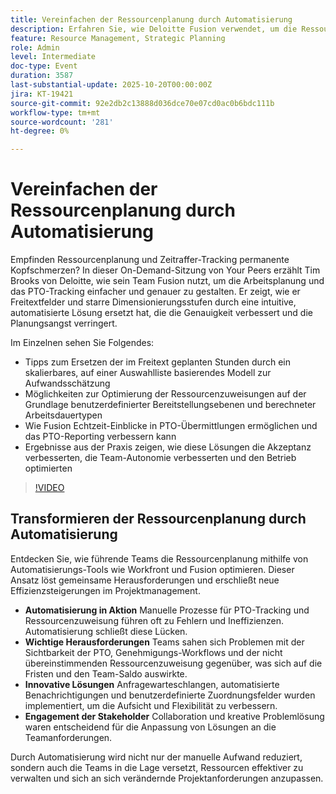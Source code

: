 ```yaml
---
title: Vereinfachen der Ressourcenplanung durch Automatisierung
description: Erfahren Sie, wie Deloitte Fusion verwendet, um die Ressourcenplanung und das PTO-Tracking in Workfront zu automatisieren. Entdecken Sie Tipps aus der Praxis, um Genauigkeit, Sichtbarkeit und Team-Akzeptanz zu steigern.
feature: Resource Management, Strategic Planning
role: Admin
level: Intermediate
doc-type: Event
duration: 3587
last-substantial-update: 2025-10-20T00:00:00Z
jira: KT-19421
source-git-commit: 92e2db2c13888d036dce70e07cd0ac0b6bdc111b
workflow-type: tm+mt
source-wordcount: '281'
ht-degree: 0%

---
```



# Vereinfachen der Ressourcenplanung durch Automatisierung

Empfinden Ressourcenplanung und Zeitraffer-Tracking permanente Kopfschmerzen? In dieser On-Demand-Sitzung von Your Peers erzählt Tim Brooks von Deloitte, wie sein Team Fusion nutzt, um die Arbeitsplanung und das PTO-Tracking einfacher und genauer zu gestalten. Er zeigt, wie er Freitextfelder und starre Dimensionierungsstufen durch eine intuitive, automatisierte Lösung ersetzt hat, die die Genauigkeit verbessert und die Planungsangst verringert.

Im Einzelnen sehen Sie Folgendes:

* Tipps zum Ersetzen der im Freitext geplanten Stunden durch ein skalierbares, auf einer Auswahlliste basierendes Modell zur Aufwandsschätzung
* Möglichkeiten zur Optimierung der Ressourcenzuweisungen auf der Grundlage benutzerdefinierter Bereitstellungsebenen und berechneter Arbeitsdauertypen
* Wie Fusion Echtzeit-Einblicke in PTO-Übermittlungen ermöglichen und das PTO-Reporting verbessern kann
* Ergebnisse aus der Praxis zeigen, wie diese Lösungen die Akzeptanz verbesserten, die Team-Autonomie verbesserten und den Betrieb optimierten

>[!VIDEO](https://video.tv.adobe.com/v/3475907/?learn=on&enablevpops)

## Transformieren der Ressourcenplanung durch Automatisierung

Entdecken Sie, wie führende Teams die Ressourcenplanung mithilfe von Automatisierungs-Tools wie Workfront und Fusion optimieren. Dieser Ansatz löst gemeinsame Herausforderungen und erschließt neue Effizienzsteigerungen im Projektmanagement.

* **Automatisierung in Aktion** Manuelle Prozesse für PTO-Tracking und Ressourcenzuweisung führen oft zu Fehlern und Ineffizienzen. Automatisierung schließt diese Lücken.
* **Wichtige Herausforderungen** Teams sahen sich Problemen mit der Sichtbarkeit der PTO, Genehmigungs-Workflows und der nicht übereinstimmenden Ressourcenzuweisung gegenüber, was sich auf die Fristen und den Team-Saldo auswirkte.
* **Innovative Lösungen** Anfragewarteschlangen, automatisierte Benachrichtigungen und benutzerdefinierte Zuordnungsfelder wurden implementiert, um die Aufsicht und Flexibilität zu verbessern.
* **Engagement der Stakeholder** Collaboration und kreative Problemlösung waren entscheidend für die Anpassung von Lösungen an die Teamanforderungen.

Durch Automatisierung wird nicht nur der manuelle Aufwand reduziert, sondern auch die Teams in die Lage versetzt, Ressourcen effektiver zu verwalten und sich an sich verändernde Projektanforderungen anzupassen.

